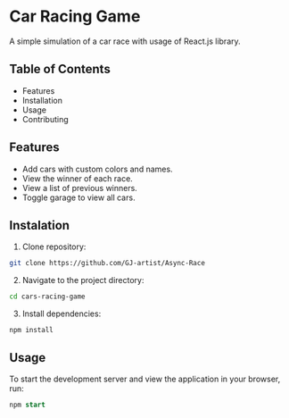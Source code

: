 # **Car Racing Game** 

   A simple simulation of a car race with usage of React.js library.

## Table of Contents
- Features
- Installation
- Usage
- Contributing

## Features
- Add cars with custom colors and names.
- View the winner of each race.
- View a list of previous winners.
- Toggle garage to view all cars.

## Instalation

1. Clone repository:
```bash
git clone https://github.com/GJ-artist/Async-Race
```
2. Navigate to the project directory:
```bash
cd cars-racing-game
```
3. Install dependencies:
```
npm install
```

## Usage
To start the development server and view the application in your browser, run:
```sql
npm start
```
